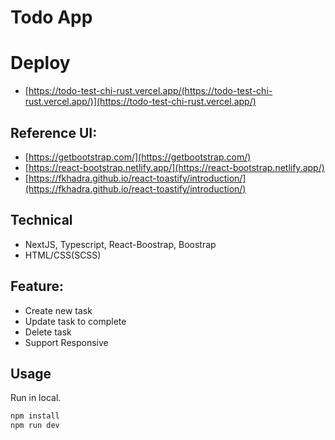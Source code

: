 # Todo App
# Deploy
- [https://todo-test-chi-rust.vercel.app/(https://todo-test-chi-rust.vercel.app/)](https://todo-test-chi-rust.vercel.app/)
## Reference UI: 
- [https://getbootstrap.com/](https://getbootstrap.com/)
- [https://react-bootstrap.netlify.app/](https://react-bootstrap.netlify.app/)
- [https://fkhadra.github.io/react-toastify/introduction/](https://fkhadra.github.io/react-toastify/introduction/)
## Technical
- NextJS, Typescript, React-Boostrap, Boostrap
- HTML/CSS(SCSS)
## Feature:
+ Create new task
+ Update task to complete
+ Delete task
+ Support Responsive
## Usage
Run in local.
```bash
npm install
npm run dev
```
